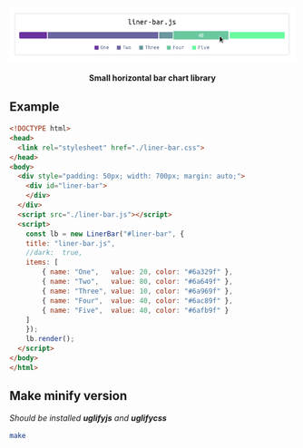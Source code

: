 <p align="center"><img src="./img/logo.png"></p>
<h4 align="center">Small horizontal bar chart library</h4>

## Example
```html
<!DOCTYPE html>
<head>
  <link rel="stylesheet" href="./liner-bar.css">
</head>
<body>
  <div style="padding: 50px; width: 700px; margin: auto;">
    <div id="liner-bar">
    </div>
  </div>
  <script src="./liner-bar.js"></script>
  <script>
    const lb = new LinerBar("#liner-bar", {
	title: "liner-bar.js",
	//dark:  true,
	items: [
	    { name: "One",   value: 20, color: "#6a329f" },
	    { name: "Two",   value: 80, color: "#6a649f" },
	    { name: "Three", value: 10, color: "#6a969f" },
	    { name: "Four",  value: 40, color: "#6ac89f" },
	    { name: "Five",  value: 40, color: "#6afb9f" }
	]
    });
    lb.render();
  </script>
</body>
</html>
```

## Make minify version
*Should be installed **uglifyjs** and **uglifycss***
```sh
make
```